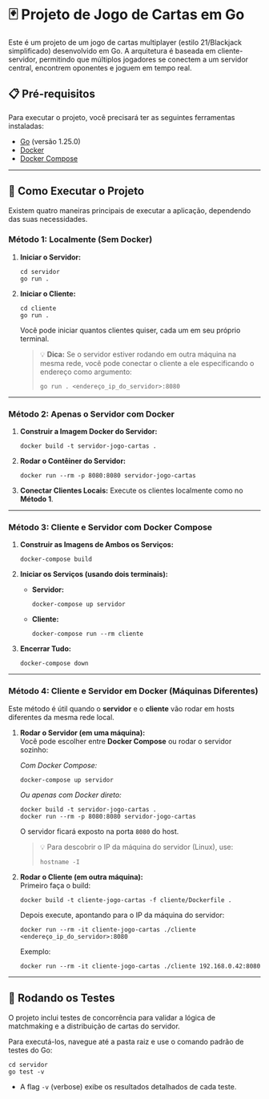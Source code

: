 # 🃏 Projeto de Jogo de Cartas em Go

Este é um projeto de um jogo de cartas multiplayer (estilo 21/Blackjack simplificado) desenvolvido em Go. A arquitetura é baseada em cliente-servidor, permitindo que múltiplos jogadores se conectem a um servidor central, encontrem oponentes e joguem em tempo real.

## 📋 Pré-requisitos

Para executar o projeto, você precisará ter as seguintes ferramentas instaladas:

* [Go](https://go.dev/doc/install) (versão 1.25.0)  
* [Docker](https://docs.docker.com/get-docker/)  
* [Docker Compose](https://docs.docker.com/compose/install/)  

---

## 🚀 Como Executar o Projeto

Existem quatro maneiras principais de executar a aplicação, dependendo das suas necessidades.

### Método 1: Localmente (Sem Docker)

1. **Iniciar o Servidor:**
   ```
   cd servidor
   go run .
   ```

2. **Iniciar o Cliente:**
   ```
   cd cliente
   go run .
   ```
   Você pode iniciar quantos clientes quiser, cada um em seu próprio terminal.

   > 💡 **Dica:** Se o servidor estiver rodando em outra máquina na mesma rede, você pode conectar o cliente a ele especificando o endereço como argumento:  
   > ```
   > go run . <endereço_ip_do_servidor>:8080
   > ```

---

### Método 2: Apenas o Servidor com Docker

1. **Construir a Imagem Docker do Servidor:**
   ```
   docker build -t servidor-jogo-cartas .
   ```

2. **Rodar o Contêiner do Servidor:**
   ```
   docker run --rm -p 8080:8080 servidor-jogo-cartas
   ```

3. **Conectar Clientes Locais:**
   Execute os clientes localmente como no **Método 1**.

---

### Método 3: Cliente e Servidor com Docker Compose

1. **Construir as Imagens de Ambos os Serviços:**
   ```
   docker-compose build
   ```

2. **Iniciar os Serviços (usando dois terminais):**

   * **Servidor:**
     ```
     docker-compose up servidor
     ```

   * **Cliente:**
     ```
     docker-compose run --rm cliente
     ```

3. **Encerrar Tudo:**
   ```
   docker-compose down
   ```

---

### Método 4: Cliente e Servidor em Docker (Máquinas Diferentes)

Este método é útil quando o **servidor** e o **cliente** vão rodar em hosts diferentes da mesma rede local.

1. **Rodar o Servidor (em uma máquina):**  
   Você pode escolher entre **Docker Compose** ou rodar o servidor sozinho:

   *Com Docker Compose:*
   ```
   docker-compose up servidor
   ```

   *Ou apenas com Docker direto:*
   ```
   docker build -t servidor-jogo-cartas .
   docker run --rm -p 8080:8080 servidor-jogo-cartas
   ```

   O servidor ficará exposto na porta `8080` do host.  
   > 💡 Para descobrir o IP da máquina do servidor (Linux), use:  
   > ```
   > hostname -I
   > ```

2. **Rodar o Cliente (em outra máquina):**  
   Primeiro faça o build:
   ```
   docker build -t cliente-jogo-cartas -f cliente/Dockerfile .
   ```

   Depois execute, apontando para o IP da máquina do servidor:
   ```
   docker run --rm -it cliente-jogo-cartas ./cliente <endereço_ip_do_servidor>:8080
   ```

   Exemplo:
   ```
   docker run --rm -it cliente-jogo-cartas ./cliente 192.168.0.42:8080
   ```

---

## 🧪 Rodando os Testes

O projeto inclui testes de concorrência para validar a lógica de matchmaking e a distribuição de cartas do servidor.

Para executá-los, navegue até a pasta raiz e use o comando padrão de testes do Go:

```
cd servidor
go test -v
```

* A flag `-v` (verbose) exibe os resultados detalhados de cada teste.  
